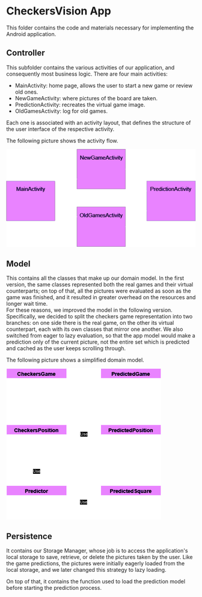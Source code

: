 # CheckersVision App

This folder contains the code and materials necessary for implementing the Android application.

## Controller

This subfolder contains the various activities of our application, and consequently most business logic.
There are four main activities:

* MainActivity: home page, allows the user to start a new game or review old ones.
* NewGameActivity: where pictures of the board are taken.
* PredictionActivity: recreates the virtual game image.
* OldGamesActivity: log for old games.

Each one is associated with an activity layout, that defines the structure of the user interface of the respective activity.

The following picture shows the activity flow.

<img src="_readmeImgs_/activity_flow.png"/>

## Model

This contains all the classes that make up our domain model. In the first version, the same classes represented both the real games and their virtual counterparts; on top of that, all the pictures were evaluated as soon as the game was finished, and it resulted in greater overhead on the resources and longer wait time. <br>
For these reasons, we improved the model in the following version. Specifically, we decided to split the checkers game representation into two branches: on one side there is the real game, on the other its virtual counterpart, each with its own classes that mirror one another. We also switched from eager to lazy evaluation, so that the app model would make a prediction only of the current picture, not the entire set which is predicted and cached as the user keeps scrolling through.

The following picture shows a simplified domain model.


<img src="_readmeImgs_/dominio_chiaro.png"/>

## Persistence

It contains our Storage Manager, whose job is to access the application's local storage to save, retrieve, or delete the pictures taken by the user. Like the game predictions, the pictures were initially eagerly loaded from the local storage, and we later changed this strategy to lazy loading.

On top of that, it contains the function used to load the prediction model before starting the prediction process.
